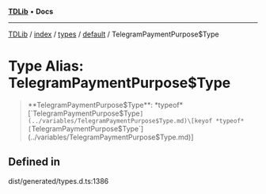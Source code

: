 [**TDLib**](../../../../../../README.md) • **Docs**

***

[TDLib](../../../../../../modules.md) / [index](../../../../../README.md) / [types](../../../README.md) / [default](../README.md) / TelegramPaymentPurpose$Type

# Type Alias: TelegramPaymentPurpose$Type

> **TelegramPaymentPurpose$Type**: *typeof* [`TelegramPaymentPurpose$Type`](../variables/TelegramPaymentPurpose$Type.md)\[keyof *typeof* [`TelegramPaymentPurpose$Type`](../variables/TelegramPaymentPurpose$Type.md)\]

## Defined in

dist/generated/types.d.ts:1386
